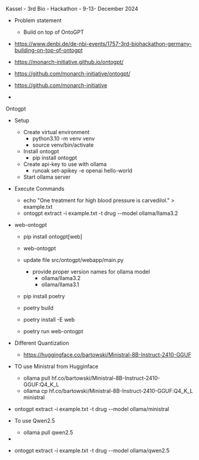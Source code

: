 Kassel - 3rd Bio - Hackathon - 9-13- December 2024

- Problem statement 
    - Build on top of OntoGPT

- https://www.denbi.de/de-nbi-events/1757-3rd-biohackathon-germany-building-on-top-of-ontogpt

- https://monarch-initiative.github.io/ontogpt/

- https://github.com/monarch-initiative/ontogpt/

- https://github.com/monarch-initiative

-
Ontogpt 

- Setup
    - Create virtual environment
        - python3.10 -m venv venv
        - source venv/bin/activate
    - Install ontogpt
        - pip install ontogpt
    - Create api-key to use with ollama
        - runoak set-apikey -e openai hello-world
    - Start ollama server 

- Execute Commands
    - echo "One treatment for high blood pressure is carvedilol." > example.txt
    - ontogpt extract -i example.txt -t drug --model ollama/llama3.2

    
- web-ontogpt   
    - pip install ontogpt[web]
    - web-ontogpt

    - update file src/ontogpt/webapp/main.py
        - provide proper version names for ollama model
            - ollama/llama3.2
            - ollama/llama3.1
    
    - pip install poetry
    - poetry build
    - poetry install -E web
    - poetry run web-ontogpt



- Different Quantization
    - https://huggingface.co/bartowski/Ministral-8B-Instruct-2410-GGUF

- TO use Ministral from Hugginface

    - ollama pull hf.co/bartowski/Ministral-8B-Instruct-2410-GGUF:Q4_K_L
    - ollama cp hf.co/bartowski/Ministral-8B-Instruct-2410-GGUF:Q4_K_L ministral


-  ontogpt extract -i example.txt -t drug --model ollama/ministral

- To use Qwen2.5 
    - ollama pull qwen2.5

 - 
-  ontogpt extract -i example.txt -t drug --model ollama/qwen2.5
   